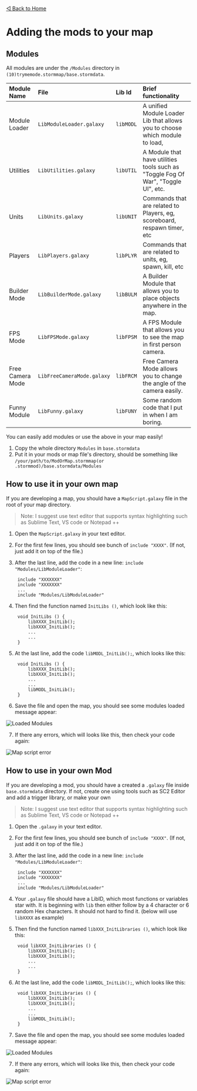 [◁ Back to Home](INDEX.md)
# Adding the mods to your map

## Modules

All modules are under the `/Modules` directory in `(10)trymemode.stormmap/base.stormdata`.

| Module Name|File|Lib Id| Brief functionality|
|:------------- |:------------- |:-------------|:-----|
| Module Loader|`LibModuleLoader.galaxy`|`libMODL`|A unified Module Loader Lib that allows you to choose which module to load,|
| Utilities|`LibUtilities.galaxy`|`libUTIL`|A Module that have utilities tools such as "Toggle Fog Of War", "Toggle UI", etc.|
| Units |`LibUnits.galaxy`|`libUNIT`|Commands that are related to Players, eg, scoreboard, respawn timer, etc|
| Players |`LibPlayers.galaxy`|`libPLYR`|Commands that are related to units, eg, spawn, kill, etc|
| Builder Mode |`LibBuilderMode.galaxy`|`libBULM`|A Builder Module that allows you to place objects anywhere in the map.|
| FPS Mode|`LibFPSMode.galaxy`|`libFPSM`|A FPS Module that allows you to see the map in first person camera.|
| Free Camera Mode|`LibFreeCameraMode.galaxy`|`libFRCM`|Free Camera Mode allows you to change the angle of the camera easily.|
| Funny Module |`LibFunny.galaxy`|`libFUNY`|Some random code that I put in when I am boring.|

You can easily add modules or use the above in your map easily!

1. Copy the whole directory `Modules` in `base.stormdata`
2. Put it in your mods or map file's directory, should be something like `/your/path/to/ModOrMap.stormmap(or .stormmod)/base.stormdata/Modules`

## How to use it in your own map

If you are developing a map, you should have a `MapScript.galaxy` file in the root of your map directory.

>Note: I suggest use text editor that supports syntax highlighting such as Sublime Text, VS code or Notepad ++

1. Open the `MapScript.galaxy` in your text editor.
2. For the first few lines, you should see bunch of `include "XXXX"`. (If not, just add it on top of the file.)
3. After the last line, add the code in a new line: `include "Modules/LibModuleLoader"`:
     
        include "XXXXXXX"
        include "XXXXXXX"
        ...
        include "Modules/LibModuleLoader"
        
4. Then find the function named `InitLibs ()`, which look like this:

        void InitLibs () {
            libXXXX_InitLib();
            libXXXX_InitLib();
            ...
            ...
        }

5. At the last line, add the code `libMODL_InitLib();`, which looks like this:

        void InitLibs () {
            libXXXX_InitLib();
            libXXXX_InitLib();
            ...
            ...
            libMODL_InitLib();
        }
6. Save the file and open the map, you should see some modules loaded message appear: 

![Loaded Modules](https://i.imgur.com/Jwci20Y.jpg)

7. If there any errors, which will looks like this, then check your code again:

![Map script error](https://i.imgur.com/cjXbq07.jpg)


## How to use in your own Mod

If you are developing a mod, you should have a created a `.galaxy` file inside `base.stormdata` directory. If not, create one using tools such as SC2 Editor and add a trigger library, or make your own

>Note: I suggest use text editor that supports syntax highlighting such as Sublime Text, VS code or Notepad ++

1. Open the `.galaxy` in your text editor.
2. For the first few lines, you should see bunch of `include "XXXX"`. (If not, just add it on top of the file.)
3. After the last line, add the code in a new line: `include "Modules/LibModuleLoader"`:
     
        include "XXXXXXX"
        include "XXXXXXX"
        ...
        include "Modules/LibModuleLoader"
        
4. Your `.galaxy` file should have a LibID, which most functions or variables star with. It is beginning with `lib` then either follow by a 4 character or 6 random Hex characters. It should not hard to find it. (below will use `libXXXX` as example)

5. Then find the function named `libXXX_InitLibraries ()`, which look like this:

        void libXXX_InitLibraries () {
            libXXXX_InitLib();
            libXXXX_InitLib();
            ...
            ...
        }

5. At the last line, add the code `libMODL_InitLib();`, which looks like this:

        void libXXX_InitLibraries () {
            libXXXX_InitLib();
            libXXXX_InitLib();
            ...
            ...
            libMODL_InitLib();
        }
6. Save the file and open the map, you should see some modules loaded message appear:

![Loaded Modules](https://i.imgur.com/Jwci20Y.jpg)

7. If there any errors, which will looks like this, then check your code again:

![Map script error](https://i.imgur.com/cjXbq07.jpg)

